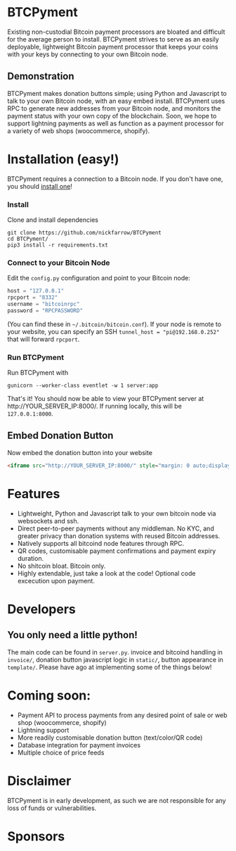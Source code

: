 # BTCPyment
Existing non-custodial Bitcoin payment processors are bloated and difficult for the average person to install. BTCPyment strives to serve as an easily deployable, lightweight Bitcoin payment processor that keeps your coins with your keys by connecting to your own Bitcoin node.

## Demonstration


BTCPyment makes donation buttons simple; using Python and Javascript to talk to your own Bitcoin node, with an easy embed install. BTCPyment uses RPC to generate new addresses from your Bitcoin node, and monitors the payment status with your own copy of the blockchain. Soon, we hope to support lightning payments as well as function as a payment processor for a variety of web shops (woocommerce, shopify).

# Installation (easy!)
BTCPyment requires a connection to a Bitcoin node. If you don't have one, you should [install one](https://bitcoincore.org/en/download/)!
### Install
Clone and install dependencies
```
git clone https://github.com/nickfarrow/BTCPyment
cd BTCPyment/
pip3 install -r requirements.txt
```
### Connect to your Bitcoin Node
Edit the `config.py` configuration and point to your Bitcoin node:
```python
host = "127.0.0.1"
rpcport = "8332"
username = "bitcoinrpc"
password = "RPCPASSWORD"
```
(You can find these in `~/.bitcoin/bitcoin.conf`). If your node is remote to your website, you can specify an SSH `tunnel_host = "pi@192.168.0.252"` that will forward `rpcport`.

### Run BTCPyment
Run BTCPyment with
```
gunicorn --worker-class eventlet -w 1 server:app
```
That's it! You should now be able to view your BTCPyment server at http://YOUR_SERVER_IP:8000/. If running locally, this will be `127.0.0.1:8000`.

## Embed Donation Button
Now embed the donation button into your website
```html
<iframe src="http://YOUR_SERVER_IP:8000/" style="margin: 0 auto;display:block;height:300px;border:none;overflow:hidden;" scrolling="no"></iframe>
```

# Features
* Lightweight, Python and Javascript talk to your own bitcoin node via websockets and ssh.
* Direct peer-to-peer payments without any middleman. No KYC, and greater privacy than donation systems with reused Bitcoin addresses.
* Natively supports all bitcoind node features through RPC.
* QR codes, customisable payment confirmations and payment expiry duration.
* No shitcoin bloat. Bitcoin only.
* Highly extendable, just take a look at the code! Optional code excecution upon payment.

# Developers
## You only need a little python!
The main code can be found in `server.py`. invoice and bitcoind handling in `invoice/`, donation button javascript logic in `static/`, button appearance in `template/`. Please have ago at implementing some of the things below!

# Coming soon:
* Payment API to process payments from any desired point of sale or web shop (woocommerce, shopify)
* Lightning support
* More readily customisable donation button (text/color/QR code)
* Database integration for payment invoices
* Multiple choice of price feeds

# Disclaimer
BTCPyment is in early development, as such we are not responsible for any loss of funds or vulnerabilities.

# Sponsors
